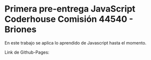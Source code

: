 # Primera pre-entrega JavaScript Coderhouse Comisión 44540 - Briones

En este trabajo se aplica lo aprendido de Javascript hasta el momento.

Link de Github-Pages: 
